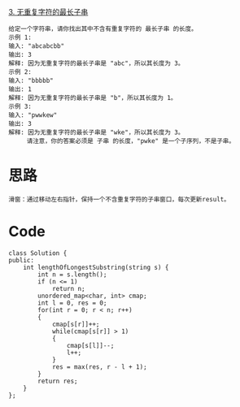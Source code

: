 [3. 无重复字符的最长子串](https://leetcode-cn.com/problems/longest-substring-without-repeating-characters/)
```
给定一个字符串，请你找出其中不含有重复字符的 最长子串 的长度。
示例 1:
输入: "abcabcbb"
输出: 3 
解释: 因为无重复字符的最长子串是 "abc"，所以其长度为 3。
示例 2:
输入: "bbbbb"
输出: 1
解释: 因为无重复字符的最长子串是 "b"，所以其长度为 1。
示例 3:
输入: "pwwkew"
输出: 3
解释: 因为无重复字符的最长子串是 "wke"，所以其长度为 3。
     请注意，你的答案必须是 子串 的长度，"pwke" 是一个子序列，不是子串。
```
# **思路**
```
滑窗：通过移动左右指针，保持一个不含重复字符的子串窗口，每次更新result。
```
# **Code**
```
class Solution {
public:
    int lengthOfLongestSubstring(string s) {
        int n = s.length();
        if (n <= 1)
            return n;
        unordered_map<char, int> cmap;
        int l = 0, res = 0;
        for(int r = 0; r < n; r++)
        {
            cmap[s[r]]++;
            while(cmap[s[r]] > 1)
            {
                cmap[s[l]]--;
                l++;
            }
            res = max(res, r - l + 1);
        }
        return res;
    }
};
```